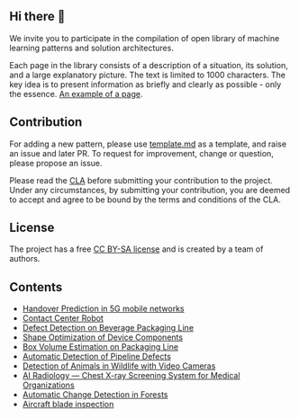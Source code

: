 ## Hi there 👋

We invite you to participate in the compilation of open library of machine learning patterns and solution architectures.

Each page in the library consists of a description of a situation, its solution, and a large explanatory picture. The text is limited to 1000 characters. The key idea is to present information as briefly and clearly as possible - only the essence. [An example of a page](https://github.com/ml-patterns/ml-patterns/blob/main/business_cases/Defect%20Detection%20on%20Beverage%20Packaging%20Line.md).

## Contribution

For adding a new pattern, please use [template.md](https://github.com/ml-patterns/ml-patterns/blob/main/library/template.md) as a template, and raise an issue and later PR.
To request for improvement, change or question, please propose an issue.

Please read the [CLA](https://github.com/ml-patterns/ml-patterns/blob/main/CLA.md) before submitting your contribution to the project. Under any circumstances, by submitting your contribution, you are deemed to accept and agree to be bound by the terms and conditions of the CLA.

## License 

The project has a free [CC BY-SA license](https://creativecommons.org/licenses/by-sa/3.0/) and is created by a team of authors.

## Contents

* [Handover Prediction in 5G mobile networks](https://github.com/ml-patterns/ml-patterns/blob/main/library/5G%20Handover%20Prediction.md)
* [Contact Center Robot](https://github.com/ml-patterns/ml-patterns/blob/main/library/Contact%20Center%20Robot.md)
* [Defect Detection on Beverage Packaging Line](https://github.com/ml-patterns/ml-patterns/blob/main/library/Defect%20Detection%20on%20Beverage%20Packaging%20Line.md)
* [Shape Optimization of Device Components](https://github.com/ml-patterns/ml-patterns/blob/main/library/Shape%20Optimization%20of%20Device%20Components.md)
* [Box Volume Estimation on Packaging Line](https://github.com/ml-patterns/ml-patterns/blob/main/library/Box%20Volume%20Estimation%20on%20Packaging%20Line.md)
* [Automatic Detection of Pipeline Defects](https://github.com/ml-patterns/ml-patterns/blob/main/library/Automatic%20Detection%20of%20Pipeline%20Defects.md)
* [Detection of Animals in Wildlife with Video Cameras](https://github.com/ml-patterns/ml-patterns/blob/main/library/Detection%20of%20Animals%20in%20Wildlife%20with%20Video%20Cameras.md)
* [AI Radiology — Chest X-ray Screening System for Medical Organizations](https://github.com/ml-patterns/ml-patterns/blob/main/library/AI%20Radiology%20%E2%80%94%20Chest%20X-ray%20Screening%20System%20for%20Medical%20Organizations.md)
* [Automatic Change Detection in Forests](https://github.com/ml-patterns/ml-patterns/blob/main/library/Automatic_Change_Detection_in_Forests.md)
* [Aircraft blade inspection](https://github.com/ml-patterns/ml-patterns/blob/main/library/Aircraft%20blade%20inspection.md)

<!--
**ml-patterns/ml-patterns** is a ✨ _special_ ✨ repository because its `README.md` (this file) appears on your GitHub profile.

Here are some ideas to get you started:

- 🔭 I’m currently working on ...
- 🌱 I’m currently learning ...
- 👯 I’m looking to collaborate on ...
- 🤔 I’m looking for help with ...
- 💬 Ask me about ...
- 📫 How to reach me: ...
- 😄 Pronouns: ...
- ⚡ Fun fact: ...
-->
